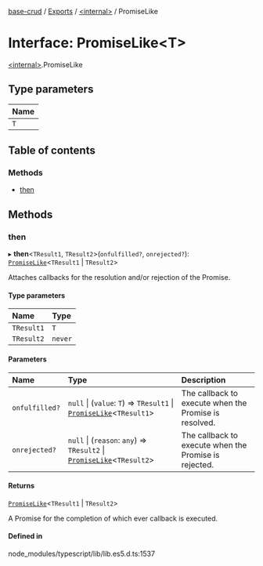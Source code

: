 [base-crud](../README.md) / [Exports](../modules.md) / [\<internal\>](../modules/internal_.md) / PromiseLike

# Interface: PromiseLike\<T\>

[\<internal\>](../modules/internal_.md).PromiseLike

## Type parameters

| Name |
| :------ |
| `T` |

## Table of contents

### Methods

- [then](internal_.PromiseLike.md#then)

## Methods

### then

▸ **then**\<`TResult1`, `TResult2`\>(`onfulfilled?`, `onrejected?`): [`PromiseLike`](internal_.PromiseLike.md)\<`TResult1` \| `TResult2`\>

Attaches callbacks for the resolution and/or rejection of the Promise.

#### Type parameters

| Name | Type |
| :------ | :------ |
| `TResult1` | `T` |
| `TResult2` | `never` |

#### Parameters

| Name | Type | Description |
| :------ | :------ | :------ |
| `onfulfilled?` | ``null`` \| (`value`: `T`) => `TResult1` \| [`PromiseLike`](internal_.PromiseLike.md)\<`TResult1`\> | The callback to execute when the Promise is resolved. |
| `onrejected?` | ``null`` \| (`reason`: `any`) => `TResult2` \| [`PromiseLike`](internal_.PromiseLike.md)\<`TResult2`\> | The callback to execute when the Promise is rejected. |

#### Returns

[`PromiseLike`](internal_.PromiseLike.md)\<`TResult1` \| `TResult2`\>

A Promise for the completion of which ever callback is executed.

#### Defined in

node_modules/typescript/lib/lib.es5.d.ts:1537
